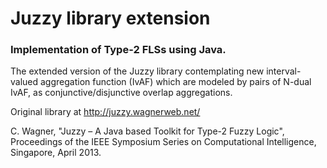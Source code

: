 #                                                   Juzzy library extension  

### Implementation of Type-2 FLSs using Java.

The extended version of the Juzzy library contemplating new interval-valued aggregation function (IvAF) which are modeled by pairs of N-dual IvAF, as conjunctive/disjunctive overlap aggregations.

Original library at
http://juzzy.wagnerweb.net/

C. Wagner, "Juzzy – A Java based Toolkit for Type-2 Fuzzy Logic", Proceedings of the IEEE Symposium Series on Computational Intelligence, Singapore, April 2013.

